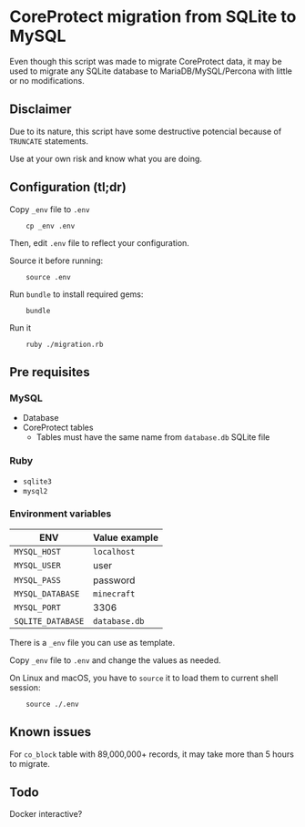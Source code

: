 # CoreProtect migration from SQLite to MySQL
Even though this script was made to migrate CoreProtect data, it may be used to migrate any SQLite database to MariaDB/MySQL/Percona with little or no modifications.

## Disclaimer
Due to its nature, this script have some destructive potencial because of `TRUNCATE` statements.

Use at your own risk and know what you are doing.
## Configuration (tl;dr)

Copy `_env` file to `.env`
```
    cp _env .env
```

Then, edit `.env` file to reflect your configuration.

Source it before running:
```
    source .env
```

Run `bundle` to install required gems:
```
    bundle
```

Run it
```
    ruby ./migration.rb
```

## Pre requisites
### MySQL
- Database
- CoreProtect tables
  - Tables must have the same name from `database.db` SQLite file

### Ruby
- `sqlite3`
- `mysql2`

### Environment variables
| ENV | Value example |
| --- | ----- |
| `MYSQL_HOST` | `localhost` |
| `MYSQL_USER` | user |
| `MYSQL_PASS` | password |
| `MYSQL_DATABASE` | `minecraft` |
| `MYSQL_PORT` | 3306 |
| `SQLITE_DATABASE` | `database.db` |

There is a `_env` file you can use as template.

Copy `_env` file to `.env` and change the values as needed.

On Linux and macOS, you have to `source` it to load them to current shell session:
```
    source ./.env
```

## Known issues
For `co_block` table with 89,000,000+ records, it may take more than 5 hours to migrate.

## Todo
Docker interactive?
